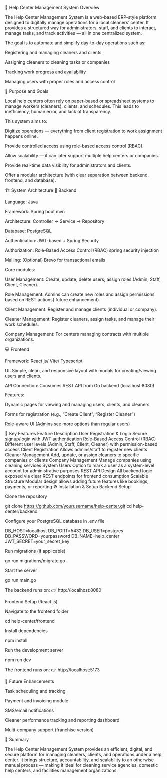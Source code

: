 🧹 Help Center Management System
Overview

The Help Center Management System is a web-based ERP-style platform designed to digitally manage operations for a local cleaners’ center. It provides a structured way for administrators, staff, and clients to interact, manage tasks, and track activities — all in one centralized system.

The goal is to automate and simplify day-to-day operations such as:

Registering and managing cleaners and clients

Assigning cleaners to cleaning tasks or companies

Tracking work progress and availability

Managing users with proper roles and access control

🎯 Purpose and Goals

Local help centers often rely on paper-based or spreadsheet systems to manage workers (cleaners), clients, and schedules. This leads to inefficiency, human error, and lack of transparency.

This system aims to:

Digitize operations — everything from client registration to work assignment happens online.

Provide controlled access using role-based access control (RBAC).

Allow scalability — it can later support multiple help centers or companies.

Provide real-time data visibility for administrators and clients.

Offer a modular architecture (with clear separation between backend, frontend, and database).

🏗️ System Architecture
🧠 Backend

Language: Java

Framework: Spring boot mvn

Architecture: Controller → Service → Repository

Database: PostgreSQL

Authentication: JWT-based + Spring Security

Authorization: Role-Based Access Control (RBAC) spring security injection

Mailing: (Optional) Brevo for transactional emails

Core modules:

User Management: Create, update, delete users; assign roles (Admin, Staff, Client, Cleaner).

Role Management: Admins can create new roles and assign permissions based on REST actions( future enhancement)

Client Management: Register and manage clients (individual or company).

Cleaner Management: Register cleaners, assign tasks, and manage their work schedules.

Company Management: For centers managing contracts with multiple organizations.

💻 Frontend

Framework: React js/ Vite/ Typescript

UI: Simple, clean, and responsive layout with modals for creating/viewing users and clients.

API Connection: Consumes REST API from Go backend (localhost:8080).

Features:

Dynamic pages for viewing and managing users, clients, and cleaners

Forms for registration (e.g., “Create Client”, “Register Cleaner”)

Role-aware UI (Admins see more options than regular users)


🧩 Key Features
Feature	Description
User Registration & Login	Secure signup/login with JWT authentication
Role-Based Access Control (RBAC)	Different user levels (Admin, Staff, Client, Cleaner) with permission-based access
Client Registration	Allows admins/staff to register new clients
Cleaner Management	Add, update, or assign cleaners to specific companies or clients
Company Management	Manage companies using cleaning services
System Users	Option to mark a user as a system-level account for administrative purposes
REST API Design	All backend logic exposed via clear REST endpoints for frontend consumption
Scalable Structure	Modular design allows adding future features like bookings, payments, or reporting
⚙️ Installation & Setup
Backend Setup

Clone the repository

git clone https://github.com/yourusername/help-center.git
cd help-center/backend


Configure your PostgreSQL database in .env file

DB_HOST=localhost
DB_PORT=5432
DB_USER=postgres
DB_PASSWORD=yourpassword
DB_NAME=help_center
JWT_SECRET=your_secret_key


Run migrations (if applicable)

go run migrations/migrate.go


Start the server

go run main.go


The backend runs on:
👉 http://localhost:8080

Frontend Setup (React js)

Navigate to the frontend folder

cd help-center/frontend


Install dependencies

npm install


Run the development server

npm run dev


The frontend runs on:
👉 http://localhost:5173


🧠 Future Enhancements

Task scheduling and tracking

Payment and invoicing module

SMS/email notifications

Cleaner performance tracking and reporting dashboard

Multi-company support (franchise version)

🧾 Summary

The Help Center Management System provides an efficient, digital, and secure platform for managing cleaners, clients, and operations under a help center.
It brings structure, accountability, and scalability to an otherwise manual process — making it ideal for cleaning service agencies, domestic help centers, and facilities management organizations.